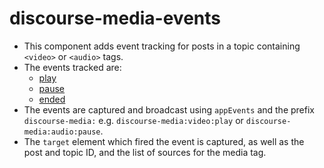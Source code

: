 # discourse-media-events

* This component adds event tracking for posts in a topic containing `<video>` or `<audio>` tags.
* The events tracked are:
  * [play](https://developer.mozilla.org/en-US/docs/Web/API/HTMLMediaElement/play_event)
  * [pause](https://developer.mozilla.org/en-US/docs/Web/API/HTMLMediaElement/pause_event)
  * [ended](https://developer.mozilla.org/en-US/docs/Web/API/HTMLMediaElement/ended_event)
* The events are captured and broadcast using `appEvents` and the prefix `discourse-media:` e.g. `discourse-media:video:play` or `discourse-media:audio:pause`.
* The `target` element which fired the event is captured, as well as the post and topic ID, and the list of sources for the media tag.
